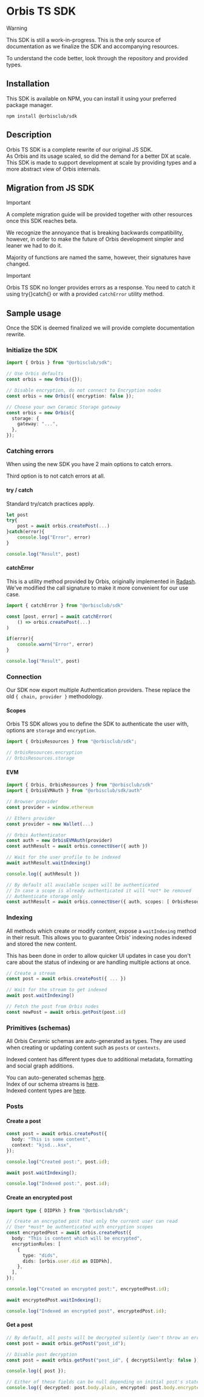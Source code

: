 # Orbis TS SDK

> [!WARNING]  
> This SDK is still a work-in-progress. This is the only source of documentation as we finalize the SDK and accompanying resources.
>
> To understand the code better, look through the repository and provided types.

## Installation

This SDK is available on NPM, you can install it using your preferred package manager.

    npm install @orbisclub/sdk

## Description

Orbis TS SDK is a complete rewrite of our original JS SDK.\
As Orbis and its usage scaled, so did the demand for a better DX at scale. This SDK is made to support development at scale by providing types and a more abstract view of Orbis internals.

## Migration from JS SDK

> [!IMPORTANT]
> A complete migration guide will be provided together with other resources once this SDK reaches beta.

We recognize the annoyance that is breaking backwards compatibility, however, in order to make the future of Orbis development simpler and leaner we had to do it.

Majority of functions are named the same, however, their signatures have changed.

> [!IMPORTANT]
> Orbis TS SDK no longer provides errors as a response.
> You need to catch it using try{}catch{} or with a provided `catchError` utility method.

## Sample usage

Once the SDK is deemed finalized we will provide complete documentation rewrite.

### Initialize the SDK

```typescript
import { Orbis } from "@orbisclub/sdk";

// Use Orbis defaults
const orbis = new Orbis({});

// Disable encryption, do not connect to Encryption nodes
const orbis = new Orbis({ encryption: false });

// Choose your own Ceramic Storage gateway
const orbis = new Orbis({
  storage: {
    gateway: "...",
  },
});
```

### Catching errors

When using the new SDK you have 2 main options to catch errors.

Third option is to not catch errors at all.

#### try / catch

Standard try/catch practices apply.

```typescript
let post
try{
    post = await orbis.createPost(...)
}catch(error){
    console.log("Error", error)
}

console.log("Result", post)
```

#### catchError

This is a utility method provided by Orbis, originally implemented in [Radash](https://github.com/rayepps/radash/blob/03dd3152f560414e933cedcd3bda3c6db3e8306b/src/async.ts#L265).\
We've modified the call signature to make it more convenient for our use case.

```typescript
import { catchError } from "@orbisclub/sdk"

const [post, error] = await catchError(
    () => orbis.createPost(...)
)

if(error){
    console.warn("Error", error)
}

console.log("Result", post)
```

### Connection

Our SDK now export multiple Authentication providers. These replace the old `{ chain, provider }` methodology.

#### Scopes

Orbis TS SDK allows you to define the SDK to authenticate the user with, options are `storage` and `encryption`.

```typescript
import { OrbisResources } from "@orbisclub/sdk";

// OrbisResources.encryption
// OrbisResources.storage
```

#### EVM

```typescript
import { Orbis, OrbisResources } from "@orbisclub/sdk"
import { OrbisEVMAuth } from "@orbisclub/sdk/auth"

// Browser provider
const provider = window.ethereum

// Ethers provider
const provider = new Wallet(...)

// Orbis Authenticator
const auth = new OrbisEVMAuth(provider)
const authResult = await orbis.connectUser({ auth })

// Wait for the user profile to be indexed
await authResult.waitIndexing()

console.log({ authResult })

// By default all available scopes will be authenticated
// In case a scope is already authenticated it will *not* be removed
// Authenticate storage only
const authResult = await orbis.connectUser({ auth, scopes: [ OrbisResources.storage ]})
```

### Indexing

All methods which create or modify content, expose a `waitIndexing` method in their result. This allows you to guarantee Orbis' indexing nodes indexed and stored the new content.

This has been done in order to allow quicker UI updates in case you don't care about the status of indexing or are handling multiple actions at once.

```typescript
// Create a stream
const post = await orbis.createPost({ ... })

// Wait for the stream to get indexed
await post.waitIndexing()

// Fetch the post from Orbis nodes
const newPost = await orbis.getPost(post.id)
```

### Primitives (schemas)

All Orbis Ceramic schemas are auto-generated as types. They are used when creating or updating content such as `posts` or `contexts`.

Indexed content has different types due to additional metadata, formatting and social graph additions.

You can auto-generated schemas [here](/src/types/primitives/schemas.ts).\
Index of our schema streams is [here](/src/types/primitives/index.ts).\
Indexed content types are [here](/src/types/primitives/indexed.ts).

### Posts

#### Create a post

```typescript
const post = await orbis.createPost({
  body: "This is some content",
  context: "kjsd...ksx",
});

console.log("Created post:", post.id);

await post.waitIndexing();

console.log("Indexed post:", post.id);
```

#### Create an encrypted post

```typescript
import type { DIDPkh } from "@orbisclub/sdk";

// Create an encrypted post that only the current user can read
// User *must* be authenticated with encryption scopes
const encryptedPost = await orbis.createPost({
  body: "This is content which will be encrypted",
  encryptionRules: [
    {
      type: "dids",
      dids: [orbis.user.did as DIDPkh],
    },
  ],
});

console.log("Created an encrypted post:", encryptedPost.id);

await encryptedPost.waitIndexing();

console.log("Indexed an encrypted post", encryptedPost.id);
```

#### Get a post

```typescript
// By default, all posts will be decrypted silently (won't throw an error if unable to decrypt)
const post = await orbis.getPost("post_id");

// Disable post decryption
const post = await orbis.getPost("post_id", { decryptSilently: false });

console.log({ post });

// Either of these fields can be null depending on initial post's state
console.log({ decrypted: post.body.plain, encrypted: post.body.encrypted });
```
